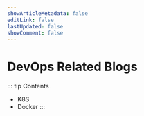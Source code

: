 ```yaml
---
showArticleMetadata: false
editLink: false
lastUpdated: false
showComment: false
---
```


# DevOps Related Blogs

::: tip Contents
- K8S
- Docker
:::